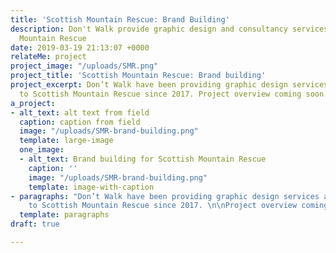 ```yaml
---
title: 'Scottish Mountain Rescue: Brand Building'
description: Don't Walk provide graphic design and consultancy services to Scottish
  Mountain Rescue
date: 2019-03-19 21:13:07 +0000
relateMe: project
project_image: "/uploads/SMR.png"
project_title: 'Scottish Mountain Rescue: Brand building'
project_excerpt: Don’t Walk have been providing graphic design services and consultancy
  to Scottish Mountain Rescue since 2017. Project overview coming soon.
a_project:
- alt_text: alt text from field
  caption: caption from field
  image: "/uploads/SMR-brand-building.png"
  template: large-image
  one_image:
  - alt_text: Brand building for Scottish Mountain Rescue
    caption: ''
    image: "/uploads/SMR-brand-building.png"
    template: image-with-caption
- paragraphs: "Don’t Walk have been providing graphic design services and consultancy
    to Scottish Mountain Rescue since 2017. \n\nProject overview coming soon."
  template: paragraphs
draft: true

---
```

